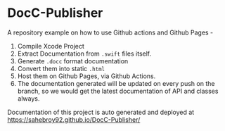 # DocC-Publisher

A repository example on how to use Github actions and Github Pages - 

1. Compile Xcode Project
2. Extract Documentation from `.swift` files itself.
3. Generate `.docc` format documentation
4. Convert them into static `.html`
5. Host them on Github Pages, via Github Actions.
6. The documentation generated will be updated on every push on the branch, so we would get the latest documentation of API and classes always.


Documentation of this project is auto generated and deployed at https://sahebroy92.github.io/DocC-Publisher/
